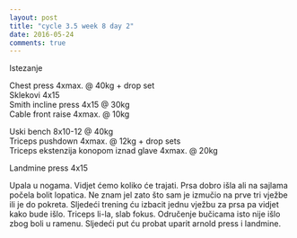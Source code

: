 ```yaml
---
layout: post
title: "cycle 3.5 week 8 day 2"
date: 2016-05-24
comments: true
---
```


Istezanje

Chest press 4xmax. @ 40kg + drop set   
Sklekovi 4x15  
Smith incline press 4x15 @ 30kg  
Cable front raise 4xmax. @ 10kg  

Uski bench 8x10-12 @ 40kg   
Triceps pushdown 4xmax. @ 12kg + drop sets  
Triceps ekstenzija konopom iznad glave 4xmax. @ 20kg   

Landmine press 4x15    

Upala u nogama. Vidjet ćemo koliko će trajati. Prsa dobro išla ali na sajlama počela bolit lopatica. Ne znam jel zato što sam je izmučio na prve tri vježbe ili je do pokreta. Sljedeći trening ću izbacit jednu vježbu za prsa pa vidjet kako bude išlo. Triceps li-la, slab fokus. Odručenje bučicama isto nije išlo zbog boli u ramenu. Sljedeći put ću probat uparit arnold press i landmine.
